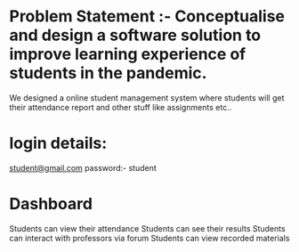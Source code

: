 # Problem Statement :- Conceptualise and design a software solution to improve learning experience of students in the pandemic.

We designed a online student management system where students will get their attendance report and other stuff like assignments etc..


# login details:
student@gmail.com
password:- student


# Dashboard
Students can view their attendance
Students can see their results
Students can interact with professors via forum 
Students can view recorded materials 
